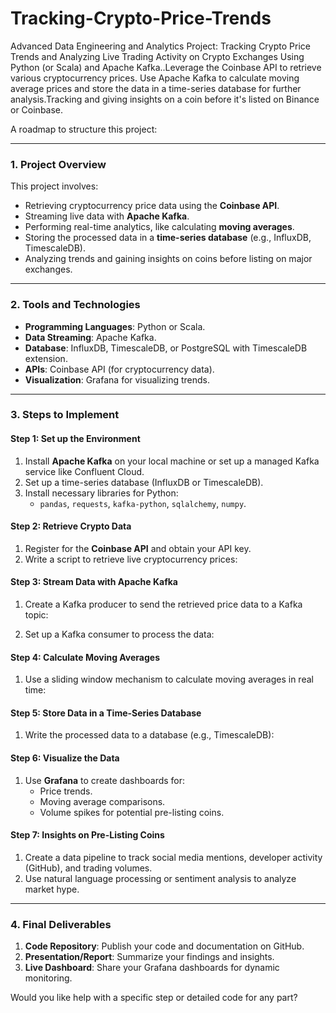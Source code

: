 # Tracking-Crypto-Price-Trends

Advanced Data Engineering and Analytics Project: Tracking Crypto Price Trends and Analyzing 
Live Trading Activity on Crypto Exchanges Using Python (or Scala) and Apache Kafka..Leverage the Coinbase
 API to retrieve various cryptocurrency prices. Use Apache Kafka to calculate moving average prices and store
 the data in a time-series database for further analysis.Tracking and giving insights on a coin
 before it's listed on Binance or Coinbase.
 
 A roadmap to  structure this project:

---

### **1. Project Overview**
This project involves:
- Retrieving cryptocurrency price data using the **Coinbase API**.
- Streaming live data with **Apache Kafka**.
- Performing real-time analytics, like calculating **moving averages**.
- Storing the processed data in a **time-series database** (e.g., InfluxDB, TimescaleDB).
- Analyzing trends and gaining insights on coins before listing on major exchanges.

---

### **2. Tools and Technologies**
- **Programming Languages**: Python or Scala.
- **Data Streaming**: Apache Kafka.
- **Database**: InfluxDB, TimescaleDB, or PostgreSQL with TimescaleDB extension.
- **APIs**: Coinbase API (for cryptocurrency data).
- **Visualization**: Grafana for visualizing trends.

---

### **3. Steps to Implement**

#### **Step 1: Set up the Environment**
1. Install **Apache Kafka** on your local machine or set up a managed Kafka service like Confluent Cloud.
2. Set up a time-series database (InfluxDB or TimescaleDB).
3. Install necessary libraries for Python:
   - `pandas`, `requests`, `kafka-python`, `sqlalchemy`, `numpy`.

#### **Step 2: Retrieve Crypto Data**
1. Register for the **Coinbase API** and obtain your API key.
2. Write a script to retrieve live cryptocurrency prices:


#### **Step 3: Stream Data with Apache Kafka**
1. Create a Kafka producer to send the retrieved price data to a Kafka topic:
   
2. Set up a Kafka consumer to process the data:

#### **Step 4: Calculate Moving Averages**
1. Use a sliding window mechanism to calculate moving averages in real time:
   

#### **Step 5: Store Data in a Time-Series Database**
1. Write the processed data to a database (e.g., TimescaleDB):
   

#### **Step 6: Visualize the Data**
1. Use **Grafana** to create dashboards for:
   - Price trends.
   - Moving average comparisons.
   - Volume spikes for potential pre-listing coins.

#### **Step 7: Insights on Pre-Listing Coins**
1. Create a data pipeline to track social media mentions, developer activity (GitHub), and trading volumes.
2. Use natural language processing or sentiment analysis to analyze market hype.

---

### **4. Final Deliverables**
1. **Code Repository**: Publish your code and documentation on GitHub.
2. **Presentation/Report**: Summarize your findings and insights.
3. **Live Dashboard**: Share your Grafana dashboards for dynamic monitoring.

Would you like help with a specific step or detailed code for any part?